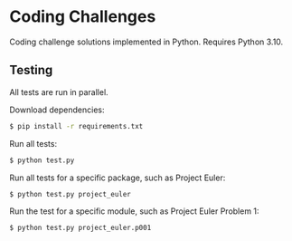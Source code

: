 # Coding Challenges

Coding challenge solutions implemented in Python. Requires Python 3.10.

## Testing

All tests are run in parallel.

Download dependencies:

```bash
$ pip install -r requirements.txt
```

Run all tests:

```bash
$ python test.py
```

Run all tests for a specific package, such as Project Euler:

```bash
$ python test.py project_euler
```

Run the test for a specific module, such as Project Euler Problem 1:

```bash
$ python test.py project_euler.p001
```

